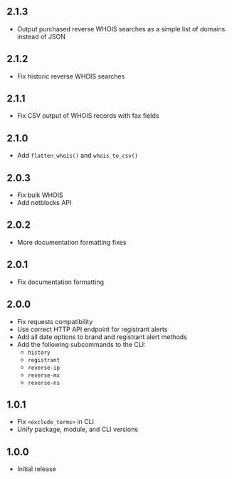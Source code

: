 2.1.3
-----
- Output purchased reverse WHOIS searches as a simple list of domains instead of JSON

2.1.2
-----

- Fix historic reverse WHOIS searches

2.1.1
-----

- Fix CSV output of WHOIS records with fax fields

2.1.0
-----

- Add `flatten_whois()` and `whois_to_csv()`

2.0.3
-----

- Fix bulk WHOIS
- Add netblocks API

2.0.2
-----

- More documentation formatting fixes

2.0.1
-----

- Fix documentation formatting


2.0.0
-----

- Fix requests compatibility
- Use correct HTTP API endpoint for registrant alerts
- Add all date options to brand and registrant alert methods 
- Add the following subcommands to the CLI:
  - `history`
  - `registrant`
  - `reverse-ip`
  - `reverse-mx`
  - `reverse-ns`

1.0.1
-----
- Fix `<exclude_terms>` in CLI
- Unify package, module, and CLI versions

1.0.0
-----
- Initial release
